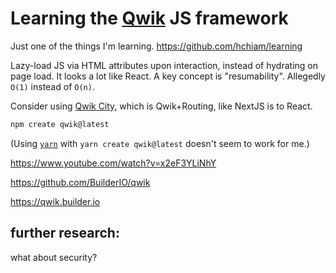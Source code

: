 # Learning the [Qwik](https://qwik.builder.io) JS framework

Just one of the things I'm learning. https://github.com/hchiam/learning

Lazy-load JS via HTML attributes upon interaction, instead of hydrating on page load. It looks a lot like React. A key concept is "resumability". Allegedly `O(1)` instead of `O(n)`.

Consider using [Qwik City](https://qwik.builder.io/qwikcity/overview/), which is Qwik+Routing, like NextJS is to React.

```sh
npm create qwik@latest
```

(Using [`yarn`](https://github.com/hchiam/learning-yarn) with `yarn create qwik@latest` doesn't seem to work for me.)

https://www.youtube.com/watch?v=x2eF3YLiNhY

https://github.com/BuilderIO/qwik

https://qwik.builder.io

## further research:

what about security?
